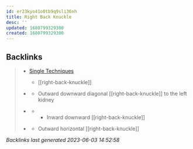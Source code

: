 ```yaml
---
id: er23kyo41o0tb9q9sli36nh
title: Right Back Knuckle
desc: ''
updated: 1680799329300
created: 1680799329300
---
```


## Backlinks

> - [Single Techniques](..\single-techniques.md)
>   - [[right-back-knuckle]]
>    
> - [](..\techniques\leaping-crane.md)
>   - Outward downward diagonal [[right-back-knuckle]] to the left kidney
>    
> - [](..\techniques\shielding-hammer.md)
>   - - Inward downward [[right-back-knuckle]]
>    
> - [](..\techniques\twin-kimono.md)
>   - Outward horizontal [[right-back-knuckle]]

_Backlinks last generated 2023-06-03 14:52:58_
